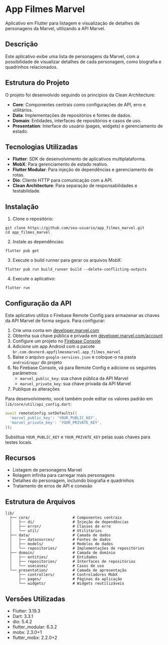 # App Filmes Marvel

Aplicativo em Flutter para listagem e visualização de detalhes de personagens da Marvel, utilizando a API Marvel.

## Descrição

Este aplicativo exibe uma lista de personagens da Marvel, com a possibilidade de visualizar detalhes de cada personagem, como biografia e quadrinhos relacionados.

## Estrutura do Projeto

O projeto foi desenvolvido seguindo os princípios da Clean Architecture:

- **Core**: Componentes centrais como configurações de API, erro e utilitários.
- **Data**: Implementações de repositórios e fontes de dados.
- **Domain**: Entidades, interfaces de repositórios e casos de uso.
- **Presentation**: Interface do usuário (pages, widgets) e gerenciamento de estado.

## Tecnologias Utilizadas

- **Flutter**: SDK de desenvolvimento de aplicativos multiplataforma.
- **MobX**: Para gerenciamento de estado reativo.
- **Flutter Modular**: Para injeção de dependências e gerenciamento de rotas.
- **Dio**: Cliente HTTP para comunicação com a API.
- **Clean Architecture**: Para separação de responsabilidades e testabilidade.

## Instalação

1. Clone o repositório:

```
git clone https://github.com/seu-usuario/app_filmes_marvel.git
cd app_filmes_marvel
```

2. Instale as dependências:

```
flutter pub get
```

3. Execute o build runner para gerar os arquivos MobX:

```
flutter pub run build_runner build --delete-conflicting-outputs
```

4. Execute o aplicativo:

```
flutter run
```

## Configuração da API

Este aplicativo utiliza o Firebase Remote Config para armazenar as chaves da API Marvel de forma segura. Para configurar:

1. Crie uma conta em [developer.marvel.com](https://developer.marvel.com/)
2. Obtenha sua chave pública e privada em [developer.marvel.com/account](https://developer.marvel.com/account)
3. Configure um projeto no [Firebase Console](https://console.firebase.google.com/)
4. Adicione um app Android com o pacote `br.com.devnerd.appfilmesmarvel.app_filmes_marvel`
5. Baixe o arquivo `google-services.json` e coloque-o na pasta `android/app/` do projeto
6. No Firebase Console, vá para Remote Config e adicione os seguintes parâmetros:
   - `marvel_public_key`: sua chave pública da API Marvel
   - `marvel_private_key`: sua chave privada da API Marvel
7. Publique as alterações

Para desenvolvimento, você também pode editar os valores padrão em `lib/core/util/api_config.dart`:

```dart
await remoteConfig.setDefaults({
  'marvel_public_key': 'YOUR_PUBLIC_KEY',
  'marvel_private_key': 'YOUR_PRIVATE_KEY',
});
```

Substitua `YOUR_PUBLIC_KEY` e `YOUR_PRIVATE_KEY` pelas suas chaves para testes locais.

## Recursos

- Listagem de personagens Marvel
- Rolagem infinita para carregar mais personagens
- Detalhes do personagem, incluindo biografia e quadrinhos
- Tratamento de erros de API e conexão

## Estrutura de Arquivos

```
lib/
  ├── core/                   # Componentes centrais
  │   ├── di/                 # Injeção de dependências
  │   ├── error/              # Classes de erro
  │   └── util/               # Utilitários
  ├── data/                   # Camada de dados
  │   ├── datasources/        # Fontes de dados
  │   ├── models/             # Modelos de dados
  │   └── repositories/       # Implementações de repositórios
  ├── domain/                 # Camada de domínio
  │   ├── entities/           # Entidades
  │   ├── repositories/       # Interfaces de repositórios
  │   └── usecases/           # Casos de uso
  └── presentation/           # Camada de apresentação
      ├── controllers/        # Controladores MobX
      ├── pages/              # Páginas da aplicação
      └── widgets/            # Widgets reutilizáveis
```

## Versões Utilizadas

- Flutter: 3.19.3
- Dart: 3.3.1
- dio: 5.4.2
- flutter_modular: 6.3.2
- mobx: 2.3.0+1
- flutter_mobx: 2.2.0+2
